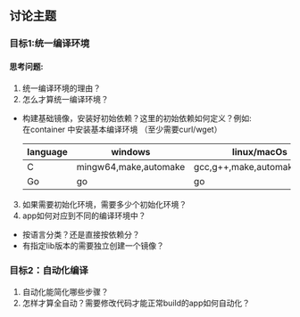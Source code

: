 ## 讨论主题
### 目标1:统一编译环境 
####  思考问题:
1. 统一编译环境的理由？
2. 怎么才算统一编译环境？
- 构建基础镜像，安装好初始依赖？这里的初始依赖如何定义？例如:<br>
在container 中安装基本编译环境 （至少需要curl/wget）
 
  | language | windows |linux/macOs |
   | ---------- | -------- | ------- |
   | C |mingw64,make,automake| gcc,g++,make,automake,libtool|
   | Go|go|go|
 3. 如果需要初始化环境，需要多少个初始化环境？
 4. app如何对应到不同的编译环境中？
 - 按语言分类？还是直接按依赖分？
 - 有指定lib版本的需要独立创建一个镜像？

### 目标2：自动化编译
1. 自动化能简化哪些步骤？
2. 怎样才算全自动？需要修改代码才能正常build的app如何自动化？